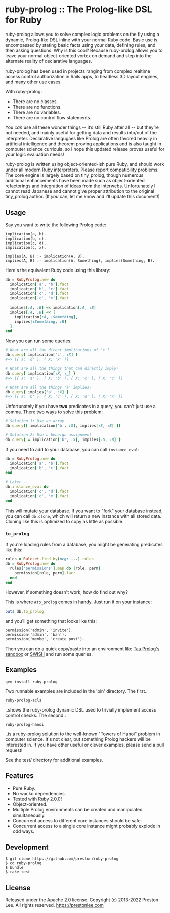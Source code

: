 # ruby-prolog :: The Prolog-like DSL for Ruby


ruby-prolog allows you to solve complex logic problems on the fly using a dynamic, Prolog-like DSL inline with your normal Ruby code. Basic use is encompassed by stating basic facts using your data, defining rules, and then asking questions. Why is this cool? Because ruby-prolog allows you to leave your normal object-oriented vortex on demand and step into the alternate reality of declarative languages.

ruby-prolog has been used in projects ranging from complex realtime access control authorization in Rails apps, to headless 3D layout engines, and many other use cases.

With ruby-prolog:

* There are no classes.
* There are no functions.
* There are no variables.
* There are no control flow statements.

You *can* use all these wonder things -- it’s still Ruby after all -- but they’re not needed, and mainly useful for getting data and results into/out of the interpreter. Declarative langugaes like Prolog are often favored heavily in artificial intelligence and theorem proving applications and is also taught in computer science curricula, so I hope this updated release proves useful for your logic evaluation needs!

ruby-prolog is written using object-oriented-ish pure Ruby, and should work under all modern Ruby interpreters. Please report compatibility problems. The core engine is largely based on tiny_prolog, though numerous additional enhancements have been made such as object-oriented refactorings and integration of ideas from the interwebs. Unfortunately I cannot read Japanese and cannot give proper attribution to the original tiny_prolog author. (If *you* can, let me know and I'll update this document!)

Usage
----

Say you want to write the following Prolog code:

```
implication(a, b).
implication(b, c).
implication(c, d).
implication(c, x).

implies(A, B) :- implication(A, B).
implies(A, B) :- implication(A, Something), implies(Something, B).
```

Here's the equivalent Ruby code using this library:

```rb
db = RubyProlog.new do
  implication['a', 'b'].fact
  implication['b', 'c'].fact
  implication['c', 'd'].fact
  implication['c', 'x'].fact

  implies[:A, :B] << implication[:A, :B]
  implies[:A, :B] << [
    implication[:A, :Something],
    implies[:Something, :B]
  ]
end
```

Now you can run some queries:

```rb
# What are all the direct implications of 'c'?
db.query{ implication['c', :X] }
#=> [{ X: 'd' }, { X: 'x' }]

# What are all the things that can directly imply?
db.query{ implication[:X, :_] }
#=> [{ X: 'a' }, { X: 'b' }, { X: 'c' }, { X: 'c' }]

# What are all the things 'a' implies?
db.query{ implies['a', :X] }
#=> [{ X: 'b' }, { X: 'c' }, { X: 'd' }, { X: 'x' }]
```

Unfortunately if you have **two** predicates in a query, you can't just use a comma. There two ways to solve this problem:

```rb
# Solution 1: Use an array
db.query{[ implication['b', :S], implies[:S, :B] ]}

# Solution 2: Use a beneign assignment
db.query{_= implication['b', :S], implies[:S, :B] }
```

If you need to add to your database, you can call `instance_eval`:

```rb
db = RubyProlog.new do
  implication['a', 'b'].fact
  implication['b', 'c'].fact
end

# Later...
db.instance_eval do
  implication['c', 'd'].fact
  implication['c', 'x'].fact
end
```

This will mutate your database. If you want to "fork" your database instead, you can call `db.clone`, which will return a new instance with all stored data. Cloning like this is optimized to copy as little as possible.

### `to_prolog`

If you're loading rules from a database, you might be generating predicates like this:

```rb
rules = Ruleset.find_by(org: ...).rules
db = RubyProlog.new do
  rules['permissions'].map do |role, perm|
    permission[role, perm].fact
  end
end
```

However, if something doesn't work, how do find out why?

This is where `#to_prolog` comes in handy. Just run it on your instance:

```rb
puts db.to_prolog
```

and you'll get something that looks like this:

```text
permission('admin', 'invite').
permission('admin', 'ban').
permission('membe', 'create_post').
```

Then you can do a quick copy/paste into an environment like [Tau Prolog's sandbox](http://tau-prolog.org/sandbox/) or [SWISH](https://swish.swi-prolog.org) and run some queries.

Examples
----

    gem install ruby-prolog

Two runnable examples are included in the 'bin' directory. The first..

    ruby-prolog-acls

..shows the ruby-prolog dynamic DSL used to trivially implement access control checks. The second..


    ruby-prolog-hanoi

..is a ruby-prolog solution to the well-known "Towers of Hanoi" problem in computer science. It's not clear, but something Prolog hackers will be interested in. If you have other useful or clever examples, please send a pull request!

See the test/ directory for additional examples.

Features
----

* Pure Ruby.
* No wacko dependencies.
* Tested with Ruby 2.0.0!
* Object-oriented.
* Multiple Prolog environments can be created and manipulated simultaneously.
* Concurrent access to different core instances should be safe.
* Concurrent access to a single core instance might probably explode in odd ways.

Development
----

```
$ git clone https://github.com/preston/ruby-prolog
$ cd ruby-prolog
$ bundle
$ rake test
```

License
----

Released under the Apache 2.0 license. Copyright (c) 2013-2022 Preston Lee. All rights reserved. https://prestonlee.com
